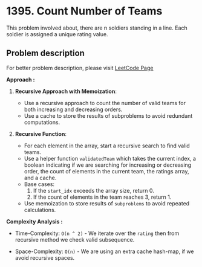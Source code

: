 # 1395. Count Number of Teams

This problem involved about, there are n soldiers standing in a line. Each soldier is assigned a unique rating value.

## Problem description

For better problem description, please visit [LeetCode Page](https://leetcode.com/problems/count-number-of-teams/description/)

**Approach :**<br/>

1. **Recursive Approach with Memoization**:

    - Use a recursive approach to count the number of valid teams for both increasing and decreasing orders.
    - Use a cache to store the results of subproblems to avoid redundant computations.

2. **Recursive Function**:

    - For each element in the array, start a recursive search to find valid teams.
    - Use a helper function `validatedTeam` which takes the current index, a boolean indicating if we are searching for increasing or decreasing order, the count of elements in the current team, the ratings array, and a cache.
    - Base cases:
        1. If the `start_idx` exceeds the array size, return 0.
        2. If the count of elements in the team reaches 3, return 1.
    - Use memoization to store results of `subproblems` to avoid repeated calculations.

**Complexity Analysis :**<br/>

-   Time-Complexity: `O(n ^ 2)` - We iterate over the `rating` then from recursive method we check valid subsequence.

-   Space-Complexity: `O(n)` - We are using an extra cache hash-map, if we avoid recursive spaces.